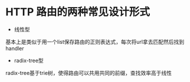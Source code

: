 # HTTP 路由的两种常见设计形式

- 线性型

基本上是类似于用一个list保存路由的正则表达式，每次将url拿去匹配然后找到handler

- radix-tree型

radix-tree基于trie树，使得路由可以共用共同的前缀，查找效率高于线性

